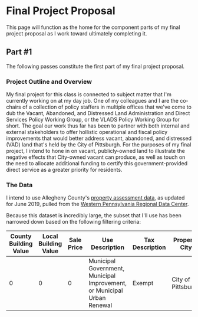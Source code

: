 # Final Project Proposal
This page will function as the home for the component parts of my final project proposal as I work toward ultimately completing it.

## Part #1
The following passes constitute the first part of my final project proposal.

### Project Outline and Overview
My final project for this class is connected to subject matter that I'm currently working on at my day job. One of my colleagues and I are the co-chairs of a collection of policy staffers in multiple offices that we've come to dub the Vacant, Abandoned, and Distressed Land Administration and Direct Services Policy Working Group, or the VLADS Policy Working Group for short. The goal our work thus far has been to partner with both internal and external stakeholders to offer hollistic operational and fiscal policy improvements that would better address vacant, abandoned, and distressed (VAD) land that's held by the City of Pittsburgh. For the purposes of my final project, I intend to hone in on vacant, publicly-owned land to illustrate the negative effects that City-owned vacant can produce, as well as touch on the need to allocate additional funding to certify this government-provided direct service as a greater priority for residents.

### The Data
I intend to use Allegheny County's [property assessment data](https://data.wprdc.org/dataset/2b3df818-601e-4f06-b150-643557229491/resource/f2b8d575-e256-4718-94ad-1e12239ddb92/download/assessments.csv), as updated for June 2019, pulled from the [Western Pennsylvania Regional Data Center](http://www.wprdc.org/).

Because this dataset is incredibly large, the subset that I'll use has been narrowed down based on the following filtering criteria:

| County Building Value | Local Building Value | Sale Price | Use Description                                                           | Tax Description | Property City       |
|-----------------------|----------------------|------------|---------------------------------------------------------------------------|-----------------|---------------------|
| 0                     | 0                    | 0          | Municipal Government,  Municipal Improvement, or  Municipal Urban Renewal | Exempt          | City of  Pittsburgh |
